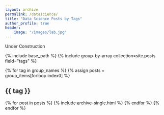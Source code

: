 ```yaml
---
layout: archive
permalink: /datascience/
title: "Data Science Posts by Tags"
author_profile: true
header:
    image: "/images/lab.jpg"
---
```


Under Construction

{% include base_path %}
{% include group-by-array collection=site.posts field="tags" %}

{% for tag in group_names %}
  {% assign posts = group_items[forloop.index0] %}
  <h2 id="{{ tag | slugify }}" class="archive__subtitle">{{ tag }}</h2>
  {% for post in posts %}
    {% include archive-single.html %}
  {% endfor %}
{% endfor %}